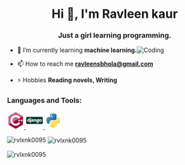 <h1 align="center">Hi 👋, I'm Ravleen kaur</h1>
<h3 align="center">Just a girl learning programming.</h3>
<img align="right" alt="Coding" width="200" srcs="https://i.pinimg.com/originals/ef/09/36/ef0936558e58d6bebf73fee2ae895fe3.gif">

- 🌱 I’m currently learning **machine learning.**

- 📫 How to reach me **ravleensbhola@gmail.com**

- ⚡ Hobbies **Reading novels, Writing**


<h3 align="left">Languages and Tools:</h3>
<p align="left"> <a href="https://www.w3schools.com/cpp/" target="_blank"> <img src="https://raw.githubusercontent.com/devicons/devicon/master/icons/cplusplus/cplusplus-original.svg" alt="cplusplus" width="40" height="40"/> </a> <a href="https://www.djangoproject.com/" target="_blank"> <img src="https://raw.githubusercontent.com/devicons/devicon/master/icons/django/django-original.svg" alt="django" width="40" height="40"/> </a> <a href="https://www.python.org" target="_blank"> <img src="https://raw.githubusercontent.com/devicons/devicon/master/icons/python/python-original.svg" alt="python" width="40" height="40"/> </a> </p>

<p><img align="left" src="https://github-readme-stats.vercel.app/api/top-langs?username=rvlxnk0095&show_icons=true&locale=en&layout=compact" alt="rvlxnk0095" /></p>

<p>&nbsp;<img align="center" src="https://github-readme-stats.vercel.app/api?username=rvlxnk0095&show_icons=true&locale=en" alt="rvlxnk0095" /></p>

<p><img align="center" src="https://github-readme-streak-stats.herokuapp.com/?user=rvlxnk0095&" alt="rvlxnk0095" /></p>

